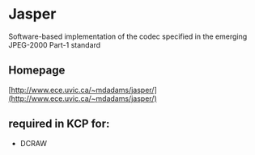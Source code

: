 # Jasper
Software-based implementation of the codec specified in the emerging JPEG-2000 Part-1 standard

## Homepage
[http://www.ece.uvic.ca/~mdadams/jasper/](http://www.ece.uvic.ca/~mdadams/jasper/)

## required in KCP for:
* DCRAW
